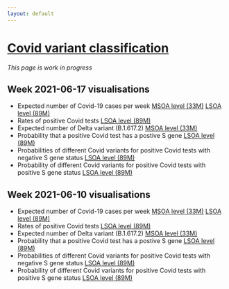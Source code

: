 ```yaml
---
layout: default
---
```


# [Covid variant classification](index-variant-classification)

*This page is work in progress*

## Week 2021-06-17 visualisations

- Expected number of Covid-19 cases per week  [MSOA level (33M)](https://gws-access.jasmin.ac.uk/public/covid19/maps_week_2021-06-17/ECases-inla-2021-06-17_msoa.html) [LSOA level (89M)](https://gws-access.jasmin.ac.uk/public/covid19/maps_week_2021-06-17/ECases-inla-2021-06-17.html)
- Rates of positive Covid tests [LSOA level (89M)](https://gws-access.jasmin.ac.uk/public/covid19/maps_week_2021-06-17/CovidRates-inla-2021-06-17.html)
- Expected number of Delta variant (B.1.617.2) [MSOA level (33M)](https://gws-access.jasmin.ac.uk/public/covid19/maps_week_2021-06-17/EB.1.617.2-inla-2021-06-17_msoa.html)
- Probability that a positive Covid test has a postive S gene [LSOA level (89M)](https://gws-access.jasmin.ac.uk/public/covid19/maps_week_2021-06-17/PSplus-inla-2021-06-17.html)
- Probabilities of different Covid variants for positive Covid tests with negative S gene status [LSOA level (89M)](https://gws-access.jasmin.ac.uk/public/covid19/maps_week_2021-06-17/PVgivenSminus-inla-2021-06-17.html)
- Probability of different Covid variants for positive Covid tests with positive S gene status [LSOA level (89M)](https://gws-access.jasmin.ac.uk/public/covid19/maps_week_2021-06-17/PVgivenSplus-inla-2021-06-17.html)


## Week 2021-06-10 visualisations

- Expected number of Covid-19 cases per week  [MSOA level (33M)](https://gws-access.jasmin.ac.uk/public/covid19/maps_week_2021-06-10/ECases-inla-2021-06-10_msoa.html) [LSOA level (89M)](https://gws-access.jasmin.ac.uk/public/covid19/maps_week_2021-06-10/ECases-inla-2021-06-10.html)
- Rates of positive Covid tests [LSOA level (89M)](https://gws-access.jasmin.ac.uk/public/covid19/maps_week_2021-06-10/CovidRates-inla-2021-06-10.html)
- Expected number of Delta variant (B.1.617.2) [MSOA level (33M)](https://gws-access.jasmin.ac.uk/public/covid19/maps_week_2021-06-10/EB.1.617.2-inla-2021-06-10_msoa.html)
- Probability that a positive Covid test has a postive S gene [LSOA level (89M)](https://gws-access.jasmin.ac.uk/public/covid19/maps_week_2021-06-10/PSplus-inla-2021-06-10.html)
- Probabilities of different Covid variants for positive Covid tests with negative S gene status [LSOA level (89M)](https://gws-access.jasmin.ac.uk/public/covid19/maps_week_2021-06-10/PVgivenSminus-inla-2021-06-10.html)
- Probability of different Covid variants for positive Covid tests with positive S gene status [LSOA level (89M)](https://gws-access.jasmin.ac.uk/public/covid19/maps_week_2021-06-10/PVgivenSplus-inla-2021-06-10.html)
